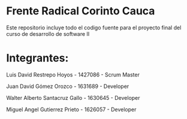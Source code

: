 # Frente Radical Corinto Cauca
Este repositorio incluye todo el codigo fuente para el proyecto final del curso de desarrollo de software II
# Integrantes:

Luis David Restrepo Hoyos - 1427086 - Scrum Master

Juan David Gómez Orozco - 1631689 - Developer

Walter Alberto Santacruz Gallo - 1630645 - Developer

Miguel Angel Gutierrez Prieto - 1626057 - Developer
